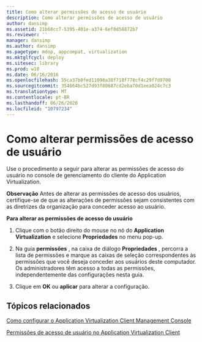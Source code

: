 ```yaml
---
title: Como alterar permissões de acesso de usuário
description: Como alterar permissões de acesso de usuário
author: dansimp
ms.assetid: 21b60cc7-5395-401e-a374-6ef0d58872b7
ms.reviewer: ''
manager: dansimp
ms.author: dansimp
ms.pagetype: mdop, appcompat, virtualization
ms.mktglfcycl: deploy
ms.sitesec: library
ms.prod: w10
ms.date: 06/16/2016
ms.openlocfilehash: 55ca37b0fed11098a38f718f778cf4c29f7d0700
ms.sourcegitcommit: 354664bc527d93f80687cd2eba70d1eea024c7c3
ms.translationtype: MT
ms.contentlocale: pt-BR
ms.lasthandoff: 06/26/2020
ms.locfileid: "10797234"
---
```

# Como alterar permissões de acesso de usuário


Use o procedimento a seguir para alterar as permissões de acesso do usuário no console de gerenciamento do cliente do Application Virtualization.

**Observação**  Antes de alterar as permissões de acesso dos usuários, certifique-se de que as alterações de permissões sejam consistentes com as diretrizes da organização para conceder acesso ao usuário.

 

**Para alterar as permissões de acesso do usuário**

1.  Clique com o botão direito do mouse no nó do **Application Virtualization** e selecione **Propriedades** no menu pop-up.

2.  Na guia **permissões** , na caixa de diálogo **Propriedades** , percorra a lista de permissões e marque as caixas de seleção correspondentes às permissões que você deseja conceder aos usuários deste computador. Os administradores têm acesso a todas as permissões, independentemente das configurações nesta guia.

3.  Clique em **OK** ou **aplicar** para alterar a configuração.

## Tópicos relacionados


[Como configurar o Application Virtualization Client Management Console](how-to-configure-the-client-in-the-application-virtualization-client-management-console.md)

[Permissões de acesso de usuário no Application Virtualization Client](user-access-permissions-in-application-virtualization-client.md)

 

 





